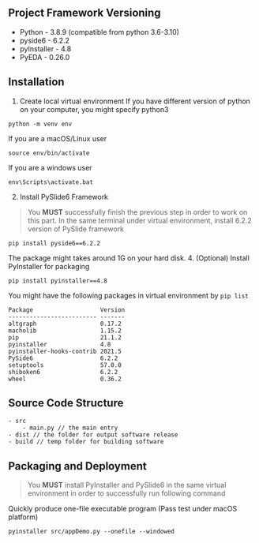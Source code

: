 ## Project Framework Versioning
- Python      - 3.8.9 (compatible from python 3.6-3.10)
- pyside6     - 6.2.2
- pyInstaller - 4.8
- PyEDA       - 0.26.0

## Installation
1. Create local virtual environment
If you have different version of python on your computer, you might specify python3
```shell
python -m venv env
```
If you are a macOS/Linux user
```shell
source env/bin/activate
```
If you are a windows user
```shell
env\Scripts\activate.bat
```
2. Install PySlide6 Framework
> You **MUST** successfully finish the previous step in order to work on this part.
In the same terminal under virtual environment, install 6.2.2 version of PySlide framework
```shell
pip install pyside6==6.2.2
```
The package might takes around 1G on your hard disk.
4. (Optional) Install PyInstaller for packaging
```shell
pip install pyinstaller==4.8
```
You might have the following packages in virtual environment by ```pip list```
```text
Package                   Version
------------------------- -------
altgraph                  0.17.2
macholib                  1.15.2
pip                       21.1.2
pyinstaller               4.8
pyinstaller-hooks-contrib 2021.5
PySide6                   6.2.2
setuptools                57.0.0
shiboken6                 6.2.2
wheel                     0.36.2
```

## Source Code Structure
```text
- src
    - main.py // the main entry
- dist // the folder for output software release
- build // temp folder for building software
```

## Packaging and Deployment
> You **MUST** install PyInstaller and PySlide6 in the same virtual environment in order to successfully run following command

Quickly produce one-file executable program (Pass test under macOS platform)
```shell
pyinstaller src/appDemo.py --onefile --windowed
```
